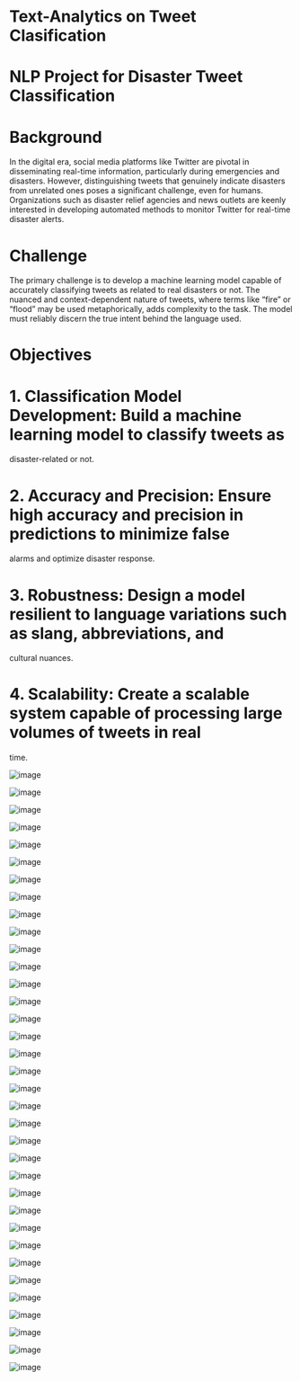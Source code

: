 # Text-Analytics on Tweet Clasification
# NLP Project for Disaster Tweet Classification
 # Background
 In the digital era, social media platforms like Twitter are pivotal in disseminating real-time 
information, particularly during emergencies and disasters. However, distinguishing tweets that 
genuinely indicate disasters from unrelated ones poses a significant challenge, even for humans. 
Organizations such as disaster relief agencies and news outlets are keenly interested in developing 
automated methods to monitor Twitter for real-time disaster alerts.

# Challenge
The primary challenge is to develop a machine learning model capable of accurately classifying 
tweets as related to real disasters or not. The nuanced and context-dependent nature of tweets, 
where terms like “fire” or “flood” may be used metaphorically, adds complexity to the task. The 
model must reliably discern the true intent behind the language used. 

# Objectives 

# 1. Classification Model Development: Build a machine learning model to classify tweets as 
disaster-related or not. 

# 2. Accuracy and Precision: Ensure high accuracy and precision in predictions to minimize false 
alarms and optimize disaster response. 

# 3. Robustness: Design a model resilient to language variations such as slang, abbreviations, and 
cultural nuances. 

# 4. Scalability: Create a scalable system capable of processing large volumes of tweets in real
time.


![image](https://github.com/user-attachments/assets/e22b6639-45f7-4e26-8561-790c324809e0)

![image](https://github.com/user-attachments/assets/b42a17c8-c9bb-44cc-9995-bf9f87e6879a)

![image](https://github.com/user-attachments/assets/c7e2aafc-ff33-4cf8-bf6f-437676a9908e)


![image](https://github.com/user-attachments/assets/7550cb62-e0bb-4019-a966-2514eb3a695e)


![image](https://github.com/user-attachments/assets/081e45a5-36bb-4ba5-8987-ad1213e1b1b0)


![image](https://github.com/user-attachments/assets/66ae41d1-dfa6-4428-8a70-9ee783f422ee)

![image](https://github.com/user-attachments/assets/818b76fd-ae9b-4ee7-88f0-9d16caad5626)

![image](https://github.com/user-attachments/assets/136dec87-4545-470f-a9df-2c85861a0fba)

![image](https://github.com/user-attachments/assets/de5a5e8d-4921-4381-9ef8-06ce4ebc1de1)


![image](https://github.com/user-attachments/assets/e2741889-ea80-491f-8068-18300040bf7a)


![image](https://github.com/user-attachments/assets/e48297f8-da44-4fcc-a379-867e769079c1)



![image](https://github.com/user-attachments/assets/8689872c-9ef8-4307-93e3-59b53e900b0e)


![image](https://github.com/user-attachments/assets/00c9cfaa-8085-4e71-971b-603c42541603)


![image](https://github.com/user-attachments/assets/56349c43-5ba8-439f-8663-3d11e412bae8)


![image](https://github.com/user-attachments/assets/bc7123df-86a2-49c4-804e-c35d8f551364)


![image](https://github.com/user-attachments/assets/04bac091-d160-4e86-80b8-c09355d95138)


![image](https://github.com/user-attachments/assets/71fe3397-d9fb-4672-b007-860cfe0fa16b)


![image](https://github.com/user-attachments/assets/ae9dd1ce-d90c-4f70-b6f6-bf53d4a96b09)


![image](https://github.com/user-attachments/assets/67ccd68b-5601-47ee-9c9a-0ac9f0f8d5ee)


![image](https://github.com/user-attachments/assets/95e2b242-72e8-4a86-a6a0-0a67a69099a9)


![image](https://github.com/user-attachments/assets/c2388951-054e-40c5-b869-a4c576fb3dde)

![image](https://github.com/user-attachments/assets/afe79d6f-0167-4fc4-966d-841e78e76df9)

![image](https://github.com/user-attachments/assets/a3881313-12cc-4364-9f0f-8f57b02e879d)

![image](https://github.com/user-attachments/assets/eb0b0d66-7c99-41ff-8c2a-94a8f8d027bb)

![image](https://github.com/user-attachments/assets/494ec3e1-aea8-49f9-959c-f9d76e557b23)

![image](https://github.com/user-attachments/assets/e68cce40-1c11-4949-8bc2-c62a47307c23)


![image](https://github.com/user-attachments/assets/af514189-f56d-4dae-a24e-f3a0268b9ac3)

![image](https://github.com/user-attachments/assets/c72bd95e-c388-42b3-8bfe-443a0d9ded2a)

![image](https://github.com/user-attachments/assets/6ba139c4-06e0-4d86-badc-3d25fbb3dd2e)


![image](https://github.com/user-attachments/assets/a4a17720-d9b9-48ba-87a7-b0730862091b)

![image](https://github.com/user-attachments/assets/800c1bfa-aa45-4ba3-b621-55aa98944c54)

![image](https://github.com/user-attachments/assets/4d7aa58d-3b62-4c85-a2bf-25b82dd4d83b)

![image](https://github.com/user-attachments/assets/3cdb6a52-bbf5-491f-adda-56c69663e346)

![image](https://github.com/user-attachments/assets/25715651-7419-49dc-8bda-61da189fdb51)


![image](https://github.com/user-attachments/assets/e209928f-b761-4f89-9202-25b07bd527b8)











































